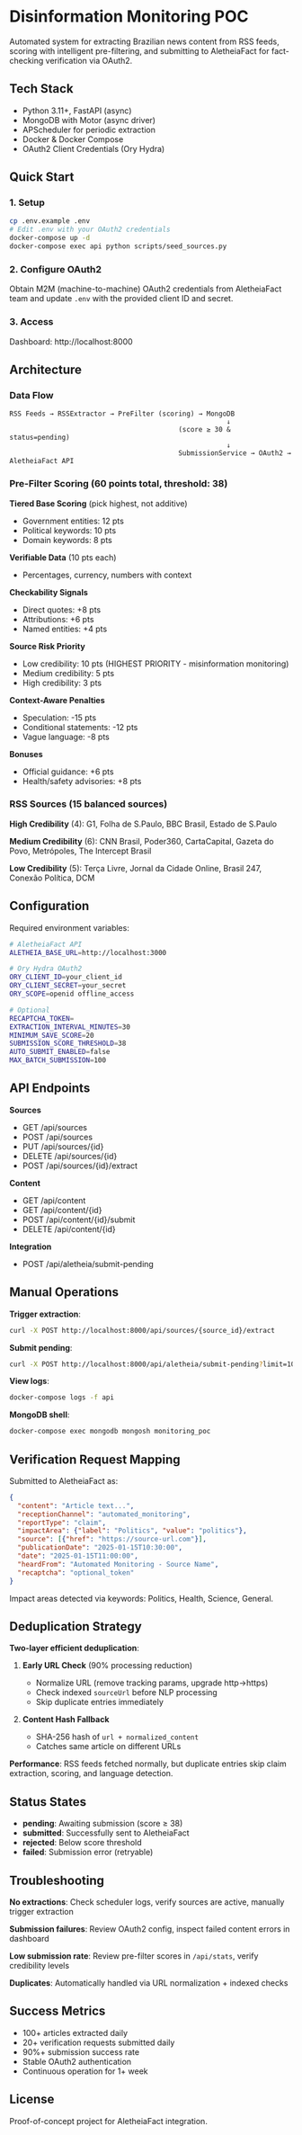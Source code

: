 # Disinformation Monitoring POC

Automated system for extracting Brazilian news content from RSS feeds, scoring with intelligent pre-filtering, and submitting to AletheiaFact for fact-checking verification via OAuth2.

## Tech Stack

- Python 3.11+, FastAPI (async)
- MongoDB with Motor (async driver)
- APScheduler for periodic extraction
- Docker & Docker Compose
- OAuth2 Client Credentials (Ory Hydra)

## Quick Start

### 1. Setup

```bash
cp .env.example .env
# Edit .env with your OAuth2 credentials
docker-compose up -d
docker-compose exec api python scripts/seed_sources.py
```

### 2. Configure OAuth2

Obtain M2M (machine-to-machine) OAuth2 credentials from AletheiaFact team and update `.env` with the provided client ID and secret.

### 3. Access

Dashboard: http://localhost:8000

## Architecture

### Data Flow

```
RSS Feeds → RSSExtractor → PreFilter (scoring) → MongoDB
                                                      ↓
                                          (score ≥ 30 & status=pending)
                                                      ↓
                                          SubmissionService → OAuth2 → AletheiaFact API
```

### Pre-Filter Scoring (60 points total, threshold: 38)

**Tiered Base Scoring** (pick highest, not additive)
- Government entities: 12 pts
- Political keywords: 10 pts
- Domain keywords: 8 pts

**Verifiable Data** (10 pts each)
- Percentages, currency, numbers with context

**Checkability Signals**
- Direct quotes: +8 pts
- Attributions: +6 pts
- Named entities: +4 pts

**Source Risk Priority**
- Low credibility: 10 pts (HIGHEST PRIORITY - misinformation monitoring)
- Medium credibility: 5 pts
- High credibility: 3 pts

**Context-Aware Penalties**
- Speculation: -15 pts
- Conditional statements: -12 pts
- Vague language: -8 pts

**Bonuses**
- Official guidance: +6 pts
- Health/safety advisories: +8 pts

### RSS Sources (15 balanced sources)

**High Credibility** (4): G1, Folha de S.Paulo, BBC Brasil, Estado de S.Paulo

**Medium Credibility** (6): CNN Brasil, Poder360, CartaCapital, Gazeta do Povo, Metrópoles, The Intercept Brasil

**Low Credibility** (5): Terça Livre, Jornal da Cidade Online, Brasil 247, Conexão Política, DCM

## Configuration

Required environment variables:

```bash
# AletheiaFact API
ALETHEIA_BASE_URL=http://localhost:3000

# Ory Hydra OAuth2
ORY_CLIENT_ID=your_client_id
ORY_CLIENT_SECRET=your_secret
ORY_SCOPE=openid offline_access

# Optional
RECAPTCHA_TOKEN=
EXTRACTION_INTERVAL_MINUTES=30
MINIMUM_SAVE_SCORE=20
SUBMISSION_SCORE_THRESHOLD=38
AUTO_SUBMIT_ENABLED=false
MAX_BATCH_SUBMISSION=100
```

## API Endpoints

**Sources**
- GET /api/sources
- POST /api/sources
- PUT /api/sources/{id}
- DELETE /api/sources/{id}
- POST /api/sources/{id}/extract

**Content**
- GET /api/content
- GET /api/content/{id}
- POST /api/content/{id}/submit
- DELETE /api/content/{id}

**Integration**
- POST /api/aletheia/submit-pending

## Manual Operations

**Trigger extraction**:
```bash
curl -X POST http://localhost:8000/api/sources/{source_id}/extract
```

**Submit pending**:
```bash
curl -X POST http://localhost:8000/api/aletheia/submit-pending?limit=100
```

**View logs**:
```bash
docker-compose logs -f api
```

**MongoDB shell**:
```bash
docker-compose exec mongodb mongosh monitoring_poc
```

## Verification Request Mapping

Submitted to AletheiaFact as:

```json
{
  "content": "Article text...",
  "receptionChannel": "automated_monitoring",
  "reportType": "claim",
  "impactArea": {"label": "Politics", "value": "politics"},
  "source": [{"href": "https://source-url.com"}],
  "publicationDate": "2025-01-15T10:30:00",
  "date": "2025-01-15T11:00:00",
  "heardFrom": "Automated Monitoring - Source Name",
  "recaptcha": "optional_token"
}
```

Impact areas detected via keywords: Politics, Health, Science, General.

## Deduplication Strategy

**Two-layer efficient deduplication**:

1. **Early URL Check** (90% processing reduction)
   - Normalize URL (remove tracking params, upgrade http→https)
   - Check indexed `sourceUrl` before NLP processing
   - Skip duplicate entries immediately

2. **Content Hash Fallback**
   - SHA-256 hash of `url + normalized_content`
   - Catches same article on different URLs

**Performance**: RSS feeds fetched normally, but duplicate entries skip claim extraction, scoring, and language detection.

## Status States

- **pending**: Awaiting submission (score ≥ 38)
- **submitted**: Successfully sent to AletheiaFact
- **rejected**: Below score threshold
- **failed**: Submission error (retryable)

## Troubleshooting

**No extractions**: Check scheduler logs, verify sources are active, manually trigger extraction

**Submission failures**: Review OAuth2 config, inspect failed content errors in dashboard

**Low submission rate**: Review pre-filter scores in `/api/stats`, verify credibility levels

**Duplicates**: Automatically handled via URL normalization + indexed checks

## Success Metrics

- 100+ articles extracted daily
- 20+ verification requests submitted daily
- 90%+ submission success rate
- Stable OAuth2 authentication
- Continuous operation for 1+ week

## License

Proof-of-concept project for AletheiaFact integration.
